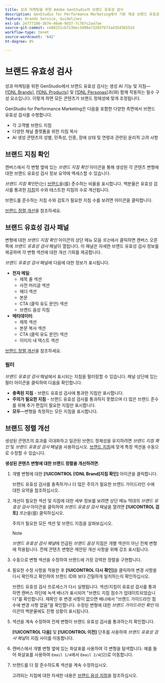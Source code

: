 ```yaml
---
title: 성과 마케팅을 위한 Adobe GenStudio의 브랜드 유효성 검사
description: GenStudio for Performance Marketing에서 기본 제공 브랜드 유효성 검사 시스템이 작동하는 방식을 알아봅니다.
feature: Brands Service, Guidelines
exl-id: 2e777186-3b7e-46a6-9d37-7c7b7c2aa7ae
source-git-commit: ce08231cb723bec3d80a732837b72a435d3b552d
workflow-type: tm+mt
source-wordcount: '642'
ht-degree: 0%

---
```


# 브랜드 유효성 검사

성과 마케팅을 위한 GenStudio에서 브랜드 유효성 검사는 생성 AI 기능 및 지침—[[!DNL Brands]](/help/user-guide/guidelines/brands.md), [[!DNL Products]](/help/user-guide/guidelines/products.md) 및 [[!DNL Personas]](/help/user-guide/guidelines/personas.md)과(와) 함께 작동하는 필수 구성 요소입니다. 이렇게 하면 모든 콘텐츠가 브랜드 정체성에 맞게 조정됩니다.

GenStudio for Performance Marketing은 다음을 포함한 다양한 측면에서 브랜드 유효성 검사를 수행합니다.

* 각 고객별 브랜드 지침
* 다양한 채널 플랫폼을 위한 지침 복사
* AI 생성 콘텐츠의 성별, 민족성, 인종, 장애 상태 및 연령과 관련된 윤리적 고려 사항

## 브랜드 지침 확인

캔버스에서 각 변형 옆에 있는 _브랜드 지침 확인_ 아이콘을 통해 생성된 각 콘텐츠 변형에 대한 브랜드 유효성 검사 정보 요약에 액세스할 수 있습니다.

_브랜드 지침 확인_&#x200B;은(는) [브랜드](brands.md)을(를) 준수하는 비율을 표시합니다. 백분율은 유효성 검사를 통과한 [지침](overview.md)의 수와 테스트한 지침의 수로 계산됩니다.

브랜드를 준수하는 지침 수와 검토가 필요한 지침 수를 보려면 아이콘을 클릭합니다.

[브랜드 정렬 개선](#improve-brand-alignment)을 참조하세요.

## 브랜드 유효성 검사 패널

변형에 대한 _브랜드 지침 확인_ 아이콘의 상단 메뉴 모음 _또는_&#x200B;에서 클릭하면 캔버스 오른쪽에 _브랜드 유효성 검사_ 패널이 열립니다. 이 패널은 자세한 브랜드 유효성 검사 정보를 제공하며 각 변형 섹션에 대한 개선 기회를 제공합니다.

_브랜드 유효성 검사_ 패널에 다음에 대한 정보가 표시됩니다.

* **전자 메일**:
   * 제목 줄 섹션
   * 사전 머리글 섹션
   * 헤더 섹션
   * 본문
   * CTA (클릭 유도 문안) 섹션
   * 브랜드 음성 지침
* **메타데이터**:
   * 제목 섹션
   * 본문 복사 섹션
   * CTA (클릭 유도 문안) 섹션
   * 이미지 내 텍스트 섹션

[브랜드 정렬 개선](#improve-brand-alignment)을 참조하세요.

### 필터

_브랜드 유효성 검사_ 패널에서 표시되는 지침을 필터링할 수 있습니다. 패널 상단에 있는 필터 아이콘을 클릭하여 다음을 확인합니다.

* **충족된 지침** - 브랜드 유효성 검사에 통과한 지침만 표시합니다.
* **주의가 필요한 지침** - 브랜드 유효성 검사를 통과하지 못했으며 더 많은 브랜드 준수를 위해 추가 편집이 필요한 지침만 표시합니다.
* **모두**—변형을 측정하는 모든 지침을 표시합니다.

## 브랜드 정렬 개선

생성된 콘텐츠의 효과를 극대화하고 일관된 브랜드 정체성을 유지하려면 _브랜드 지침 확인_ 및 _브랜드 유효성 검사_ 패널을 사용하십시오. [브랜드 지침](brands.md)에 맞게 특정 섹션을 수동으로 수정할 수 있습니다.

**생성된 콘텐츠 변형에 대한 브랜드 정렬을 개선하려면**:

1. 개별 변형에 대한 **[!UICONTROL [!DNL Brand]지침 확인]** 아이콘을 클릭합니다.

   브랜드 유효성 검사를 충족하거나 더 많은 주의가 필요한 브랜드 가이드라인 수에 대한 요약을 참조하십시오.

1. 개선이 필요한 섹션 및 지침에 대한 세부 정보를 보려면 상단 메뉴 막대의 _브랜드 유효성 검사_ 아이콘을 클릭하여 _브랜드 유효성 검사_ 패널을 열려면 **[!UICONTROL 검토]** _또는_&#x200B;을(를) 클릭하십시오.

   주의가 필요한 모든 섹션 및 브랜드 지침을 살펴보십시오. <!-- The section highlighted in the panel corresponds to the section highlighted in the generated variant in the Canvas. -->

   >[!NOTE]
   >
   > _브랜드 유효성 검사 패널_&#x200B;에 언급된 _브랜드 음성_ 지침은 개별 섹션이 아닌 전체 변형에 적용됩니다. 전체 콘텐츠 변형은 제안된 개선 사항을 위해 강조 표시됩니다.

1. 수동으로 변형 섹션을 수정하여 브랜드에 가장 강력한 정렬을 구현합니다.

1. 필요한 수정 사항을 적용한 후 **[!UICONTROL 다시 확인]**&#x200B;을 클릭하여 변경 사항을 다시 확인하고 확인하여 브랜드 ID와 보다 긴밀하게 일치하는지 확인하십시오.

   브랜드 유효성 검사 프로세스가 다시 실행됩니다. 섹션/지침이 유효성 검사를 통과하면 캔버스 하단에 녹색 배너가 표시되어 &quot;브랜드 지침 점수가 업데이트되었습니다&quot;를 확인합니다. 재확인 후 변경 사항이 없으면 배너에서 &quot;브랜드 가이드라인 점수에 변경 사항 없음&quot;을 확인합니다. 수정된 변형에 대한 _브랜드 가이드라인 확인_ 아이콘의 백분율에도 진행 상황이 표시됩니다.

1. 섹션을 계속 수정하여 전체 변형이 브랜드 유효성 검사를 통과하는지 확인합니다.

   **[!UICONTROL 다음]** 및 **[!UICONTROL 이전]** 단추를 사용하여 _브랜드 유효성 검사 패널_&#x200B;의 지침 사이를 이동합니다.

1. 캔버스에서 개별 변형 옆에 있는 화살표를 사용하여 각 변형을 탐색합니다. 예를 들어 화살표를 사용하여 `Email 1/4`에서 `Email 2/4`(으)로 이동합니다.
1. 브랜드를 더 잘 준수하도록 섹션을 계속 수정하십시오.

   고려되는 지침에 대한 자세한 내용은 [브랜드 음성 지침](/help/user-guide/guidelines/brands.md#brand-voice-guidelines)을 참조하십시오.
